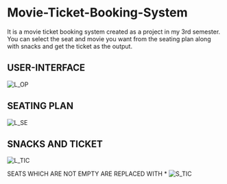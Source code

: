 # Movie-Ticket-Booking-System
It is a movie ticket booking system created as a project in my 3rd semester. You can select the seat and movie you want from the seating plan along with snacks and get the ticket as the output.

## USER-INTERFACE
![L_OP](https://github.com/lakshya-B/Movie-Ticket-Booking-System/assets/95135448/ad81441b-1cdc-4567-972f-20f8f91c9ef6)

## SEATING PLAN
![L_SE](https://github.com/lakshya-B/Movie-Ticket-Booking-System/assets/95135448/bc732502-8ebd-4b91-8ec3-f75270afa7ed)

## SNACKS AND TICKET
![L_TIC](https://github.com/lakshya-B/Movie-Ticket-Booking-System/assets/95135448/e356dce4-f2bc-4bf2-9b1d-b937f20f9186)

SEATS WHICH ARE NOT EMPTY ARE REPLACED WITH *
![S_TIC](https://github.com/lakshya-B/Movie-Ticket-Booking-System/assets/95135448/e41ee49c-81b2-4bab-a050-38cd526d691e)
